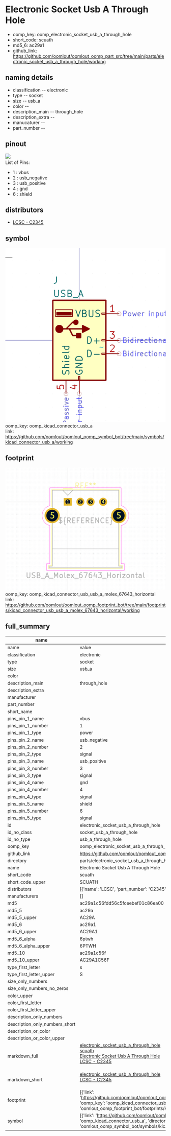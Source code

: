 # Electronic Socket Usb A Through Hole

  
* oomp_key: oomp_electronic_socket_usb_a_through_hole 
* short_code: scuath
* md5_6: ac29a1  
* github_link: https://github.com/oomlout/oomlout_oomp_part_src/tree/main/parts/electronic_socket_usb_a_through_hole/working  
## naming details
* classification -- electronic
* type -- socket
* size -- usb_a
* color -- 
* description_main -- through_hole
* description_extra -- 
* manucaturer -- 
* part_number -- 
## pinout
![](working_pinout_600.png)  
List of Pins:

* 1 : vbus
* 2 : usb_negative
* 3 : usb_positive
* 4 : gnd
* 6 : shield
## distributors
* [LCSC - C2345](https://lcsc.com/product-detail/C2345.html)   


## symbol

![](symbol/0/working/working_600.png)  
oomp_key: oomp_kicad_connector_usb_a  
link: https://github.com/oomlout/oomlout_oomp_symbol_bot/tree/main/symbols/kicad_connector_usb_a/working  

## footprint

![](footprint/0/working/working_600.png)  
oomp_key: oomp_kicad_connector_usb_usb_a_molex_67643_horizontal  
link: https://github.com/oomlout/oomlout_oomp_footprint_bot/tree/main/footprints/kicad_connector_usb_usb_a_molex_67643_horizontal/working  

## full_summary
| name | value | 
| --- | --- | 
| name | value | 
| classification | electronic | 
| type | socket | 
| size | usb_a | 
| color |  | 
| description_main | through_hole | 
| description_extra |  | 
| manufacturer |  | 
| part_number |  | 
| short_name |  | 
| pins_pin_1_name | vbus | 
| pins_pin_1_number | 1 | 
| pins_pin_1_type | power | 
| pins_pin_2_name | usb_negative | 
| pins_pin_2_number | 2 | 
| pins_pin_2_type | signal | 
| pins_pin_3_name | usb_positive | 
| pins_pin_3_number | 3 | 
| pins_pin_3_type | signal | 
| pins_pin_4_name | gnd | 
| pins_pin_4_number | 4 | 
| pins_pin_4_type | signal | 
| pins_pin_5_name | shield | 
| pins_pin_5_number | 6 | 
| pins_pin_5_type | signal | 
| id | electronic_socket_usb_a_through_hole | 
| id_no_class | socket_usb_a_through_hole | 
| id_no_type | usb_a_through_hole | 
| oomp_key | oomp_electronic_socket_usb_a_through_hole | 
| github_link | https://github.com/oomlout/oomlout_oomp_part_src/tree/main/parts/electronic_socket_usb_a_through_hole/working | 
| directory | parts/electronic_socket_usb_a_through_hole | 
| name | Electronic Socket Usb A Through Hole | 
| short_code | scuath | 
| short_code_upper | SCUATH | 
| distributors | [{'name': 'LCSC', 'part_number': 'C2345', 'link': 'https://lcsc.com/product-detail/C2345.html', 'id': 'distributor_lcsc'}] | 
| manufacturers | [] | 
| md5 | ac29a1c56fdd56c5fceebef01c86ea00 | 
| md5_5 | ac29a | 
| md5_5_upper | AC29A | 
| md5_6 | ac29a1 | 
| md5_6_upper | AC29A1 | 
| md5_6_alpha | 6ptwh | 
| md5_6_alpha_upper | 6PTWH | 
| md5_10 | ac29a1c56f | 
| md5_10_upper | AC29A1C56F | 
| type_first_letter | s | 
| type_first_letter_upper | S | 
| size_only_numbers |  | 
| size_only_numbers_no_zeros |  | 
| color_upper |  | 
| color_first_letter |  | 
| color_first_letter_upper |  | 
| description_only_numbers |  | 
| description_only_numbers_short |   | 
| description_or_color |   | 
| description_or_color_upper |   | 
| markdown_full | [electronic_socket_usb_a_through_hole](https://github.com/oomlout/oomlout_oomp_part_src/tree/main/parts/electronic_socket_usb_a_through_hole/working)<br>[scuath](https://github.com/oomlout/oomlout_oomp_part_src/tree/main/parts/electronic_socket_usb_a_through_hole/working)<br>[Electronic Socket Usb A Through Hole](https://github.com/oomlout/oomlout_oomp_part_src/tree/main/parts/electronic_socket_usb_a_through_hole/working)<br>[LCSC - C2345<br>](https://lcsc.com/product-detail/C2345.html)<br> | 
| markdown_short | [electronic_socket_usb_a_through_hole](https://github.com/oomlout/oomlout_oomp_part_src/tree/main/parts/electronic_socket_usb_a_through_hole/working)<br>[LCSC - C2345<br>](https://lcsc.com/product-detail/C2345.html)<br> | 
| footprint | [{'link': 'https://github.com/oomlout/oomlout_oomp_footprint_bot/tree/main/foootprntss/kicad_connector_usb_usb_a_molex_67643_horizontal', 'oomp_key': 'oomp_kicad_connector_usb_usb_a_molex_67643_horizontal', 'directory': 'oomlout_oomp_footprint_bot/footprints/kicad_connector_usb_usb_a_molex_67643_horizontal//working/working.kicad_mod'}] | 
| symbol | [{'link': 'https://github.com/oomlout/oomlout_oomp_symbol_bot/tree/main/symbols/kicad_connector_usb_a', 'oomp_key': 'oomp_kicad_connector_usb_a', 'directory': 'oomlout_oomp_symbol_bot/symbols/kicad_connector_usb_a//working/working.kicad_sym'}] | 
